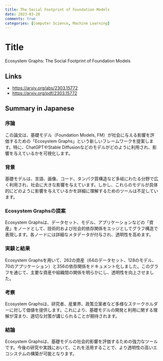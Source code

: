 ```yaml
---
title: The Social Footprint of Foundation Models
date: 2023-03-28
comments: true
categories: [Computer Science, Machine Learning]
---
```


# Title
Ecosystem Graphs: The Social Footprint of Foundation Models

## Links
- <https://arxiv.org/abs/2303.15772>
- <https://arxiv.org/pdf/2303.15772>

## Summary in Japanese
### 序論
この論文は、基礎モデル（Foundation Models, FM）が社会に与える影響を評価するための「Ecosystem Graphs」という新しいフレームワークを提案します。特に、ChatGPTやStable Diffusionなどのモデルがどのように利用され、影響を与えているかを可視化します。

### 背景
基礎モデルは、言語、画像、コード、タンパク質構造など多岐にわたる分野で広く利用され、社会に大きな影響を与えています。しかし、これらのモデルが具体的にどのように影響を与えているかを詳細に理解するためのツールは不足しています。

### Ecosystem Graphsの提案
Ecosystem Graphsは、データセット、モデル、アプリケーションなどの「資産」をノードとして、技術的および社会的依存関係をエッジとしてグラフ構造で表現します。各ノードには詳細なメタデータが付与され、透明性を高めます。

### 実験と結果
Ecosystem Graphsを用いて、262の資産（64のデータセット、128のモデル、70のアプリケーション）と356の依存関係をドキュメント化しました。このグラフを通じて、主要な資産や組織間の関係を明らかにし、透明性を向上させました。

### 考察
Ecosystem Graphsは、研究者、産業界、政策立案者など多様なステークホルダーに対して価値を提供します。これにより、基礎モデルの開発と利用に関する理解が深まり、適切な対策が講じられることが期待されます。

### 結論
Ecosystem Graphsは、基礎モデルの社会的影響を評価するための強力なツールです。今後の研究や実践において、これを活用することで、より透明性の高いエコシステムの構築が可能となります。
